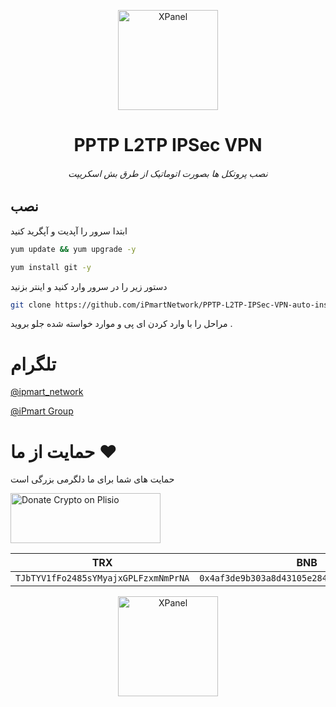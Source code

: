 <p align="center">
<picture>
<img width="160" height="160"  alt="XPanel" src="https://github.com/iPmartNetwork/iPmart-SSH/blob/main/images/logo.png">
</picture>
  </p> 
<p align="center">
<h1 align="center"/>PPTP L2TP IPSec VPN</h1>
<h6 align="center">نصب پروتکل ها بصورت اتوماتیک از طرق بش اسکریپت
<h6>
</p>



## نصب


ابتدا سرور را آپدیت و آپگرید کنید 

```bash
yum update && yum upgrade -y

```


```bash
yum install git -y

```
دستور زیر را در سرور وارد کنید و اینتر بزنید




```bash
git clone https://github.com/iPmartNetwork/PPTP-L2TP-IPSec-VPN-auto-install-CentOS-7.git /root/PPTP-L2TP-IPSec-VPN-auto-install-CentOS-7 && chmod +x /root/PPTP-L2TP-IPSec-VPN-auto-install-CentOS-7/iPmart.sh && /root/PPTP-L2TP-IPSec-VPN-auto-install-CentOS-7/iPmart.sh

```


مراحل را با وارد کردن ای پی و موارد خواسته شده جلو بروید .




# تلگرام

[@ipmart_network](https://t.me/ipmart_network)

[@iPmart Group](https://t.me/ipmartnetwork_gp)




 # حمایت از ما :hearts:
حمایت های شما برای ما دلگرمی بزرگی است<br> 
<p align="left">
<a href="https://plisio.net/donate/kB7QU7f7" target="_blank"><img src="https://plisio.net/img/donate/donate_light_icons_mono.png" alt="Donate Crypto on Plisio" width="240" height="80" /></a><br>
	
|                    TRX                   |                       BNB                         |                    Litecoin                       |
| ---------------------------------------- |:-------------------------------------------------:| -------------------------------------------------:|
| ```TJbTYV1fFo2485sYMyajxGPLFzxmNmPrNA``` |  ```0x4af3de9b303a8d43105e284823d95b4c600961a3``` | ```MPrkzFiNtw4Rg67bbZB6gCxa9LV87orABM``` |	

</p>	




<p align="center">
<picture>
<img width="160" height="160"  alt="XPanel" src="https://github.com/iPmartNetwork/iPmart-SSH/blob/main/images/logo.png">
</picture>
  </p> 
